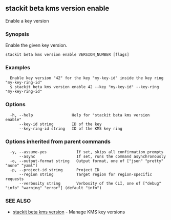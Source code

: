 ## stackit beta kms version enable

Enable a key version

### Synopsis

Enable the given key version.

```
stackit beta kms version enable VERSION_NUMBER [flags]
```

### Examples

```
  Enable key version "42" for the key "my-key-id" inside the key ring "my-key-ring-id"
  $ stackit beta kms version enable 42 --key "my-key-id" --key-ring "my-key-ring-id"
```

### Options

```
  -h, --help                 Help for "stackit beta kms version enable"
      --key-id string        ID of the key
      --key-ring-id string   ID of the KMS key ring
```

### Options inherited from parent commands

```
  -y, --assume-yes             If set, skips all confirmation prompts
      --async                  If set, runs the command asynchronously
  -o, --output-format string   Output format, one of ["json" "pretty" "none" "yaml"]
  -p, --project-id string      Project ID
      --region string          Target region for region-specific requests
      --verbosity string       Verbosity of the CLI, one of ["debug" "info" "warning" "error"] (default "info")
```

### SEE ALSO

* [stackit beta kms version](./stackit_beta_kms_version.md)	 - Manage KMS key versions

